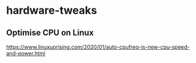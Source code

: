 # hardware-tweaks

## Optimise CPU on Linux

https://www.linuxuprising.com/2020/01/auto-cpufreq-is-new-cpu-speed-and-power.html
